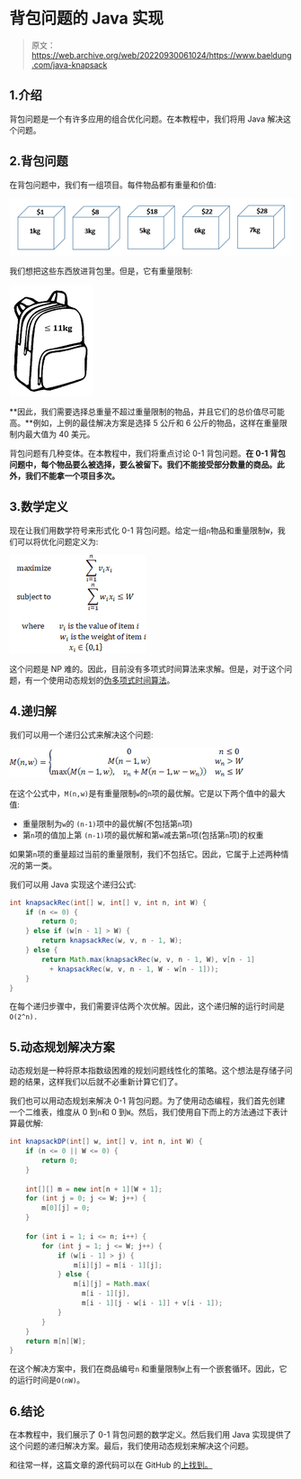 # 背包问题的 Java 实现

> 原文：<https://web.archive.org/web/20220930061024/https://www.baeldung.com/java-knapsack>

## 1.介绍

背包问题是一个有许多应用的组合优化问题。在本教程中，我们将用 Java 解决这个问题。

## 2.背包问题

在背包问题中，我们有一组项目。每件物品都有重量和价值:

[![BAEL_3349_Items](img/e14763e485f94ff4746cdb4b44ff7a96.png)](/web/20221129214352/https://www.baeldung.com/wp-content/uploads/2019/10/BAEL_3349_Items.png)

我们想把这些东西放进背包里。但是，它有重量限制:

[![BAEL_3349_Knapsack](img/b8ed41e31b74564cd9c8302da229f9e8.png)](/web/20221129214352/https://www.baeldung.com/wp-content/uploads/2019/10/BAEL_3349_Knapsack.png)

**因此，我们需要选择总重量不超过重量限制的物品，并且它们的总价值尽可能高。**例如，上例的最佳解决方案是选择 5 公斤和 6 公斤的物品，这样在重量限制内最大值为 40 美元。

背包问题有几种变体。在本教程中，我们将重点讨论 0-1 背包问题。**在 0-1 背包问题中，每个物品要么被选择，要么被留下。我们不能接受部分数量的商品。此外，我们不能拿一个项目多次。**

## 3.数学定义

现在让我们用数学符号来形式化 0-1 背包问题。给定一组`n`物品和重量限制`W`，我们可以将优化问题定义为:

[![knapsack-1](img/23105a1b4ea9f487e1e0558a2895f4d2.png)](/web/20221129214352/https://www.baeldung.com/wp-content/uploads/2019/10/knapsack-1.png)

这个问题是 NP 难的。因此，目前没有多项式时间算法来求解。但是，对于这个问题，有一个使用动态规划的[伪多项式时间算法](https://web.archive.org/web/20221129214352/https://en.wikipedia.org/wiki/Pseudo-polynomial_time)。

## 4.递归解

我们可以用一个递归公式来解决这个问题:

[![knapsack-2](img/4e4db6b5e91ba511cfd7ac64a664ba0a.png)](/web/20221129214352/https://www.baeldung.com/wp-content/uploads/2019/10/knapsack-2.png)

在这个公式中，`M(n,w)`是有重量限制`w`的`n`项的最优解。它是以下两个值中的最大值:

*   重量限制为`w`的 `(n-1)`项中的最优解(不包括第`n`项)
*   第`n`项的值加上第 `(n-1)`项的最优解和第`w`减去第`n`项(包括第`n`项)的权重

如果第`n`项的重量超过当前的重量限制，我们不包括它。因此，它属于上述两种情况的第一类。

我们可以用 Java 实现这个递归公式:

```java
int knapsackRec(int[] w, int[] v, int n, int W) {
    if (n <= 0) { 
        return 0; 
    } else if (w[n - 1] > W) {
        return knapsackRec(w, v, n - 1, W);
    } else {
        return Math.max(knapsackRec(w, v, n - 1, W), v[n - 1] 
          + knapsackRec(w, v, n - 1, W - w[n - 1]));
    }
} 
```

在每个递归步骤中，我们需要评估两个次优解。因此，这个递归解的运行时间是`O(2^n).`

## 5.动态规划解决方案

动态规划是一种将原本指数级困难的规划问题线性化的策略。这个想法是存储子问题的结果，这样我们以后就不必重新计算它们了。

我们也可以用动态规划来解决 0-1 背包问题。为了使用动态编程，我们首先创建一个二维表，维度从 0 到`n`和 0 到`W`。然后，我们使用自下而上的方法通过下表计算最优解:

```java
int knapsackDP(int[] w, int[] v, int n, int W) {
    if (n <= 0 || W <= 0) {
        return 0;
    }

    int[][] m = new int[n + 1][W + 1];
    for (int j = 0; j <= W; j++) {
        m[0][j] = 0;
    }

    for (int i = 1; i <= n; i++) {
        for (int j = 1; j <= W; j++) { 
            if (w[i - 1] > j) {
                m[i][j] = m[i - 1][j];
            } else {
                m[i][j] = Math.max(
                  m[i - 1][j], 
                  m[i - 1][j - w[i - 1]] + v[i - 1]);
            }
        }
    }
    return m[n][W];
} 
```

在这个解决方案中，我们在商品编号`n` 和重量限制`W`上有一个嵌套循环。因此，它的运行时间是`O(nW)`。

## 6.结论

在本教程中，我们展示了 0-1 背包问题的数学定义。然后我们用 Java 实现提供了这个问题的递归解决方案。最后，我们使用动态规划来解决这个问题。

和往常一样，这篇文章的源代码可以在 GitHub 的[上找到。](https://web.archive.org/web/20221129214352/https://github.com/eugenp/tutorials/tree/master/algorithms-modules/algorithms-miscellaneous-5)